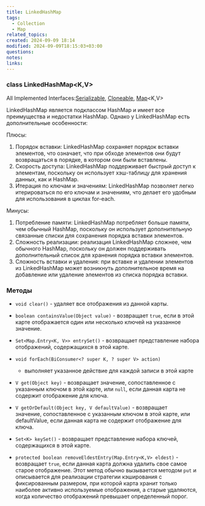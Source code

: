 ```yaml
---
title: LinkedHashMap
tags:
  - Collection
  - Map
related_topics: 
created: 2024-09-09 18:14
modified: 2024-09-09T18:15:03+03:00
questions: 
notes: 
links: 
---
```

### class LinkedHashMap<K,V>

All Implemented Interfaces:[Serializable](https://docs.oracle.com/javase/8/docs/api/java/io/Serializable.html), [Cloneable](https://docs.oracle.com/javase/8/docs/api/java/lang/Cloneable.html), [Map](https://docs.oracle.com/javase/8/docs/api/java/util/Map.html)<K,V>

LinkedHashMap является подклассом HashMap и имеет все преимущества и недостатки HashMap. Однако у LinkedHashMap есть дополнительные особенности:

Плюсы:

1. Порядок вставки: LinkedHashMap сохраняет порядок вставки элементов, что означает, что при обходе элементов они будут возвращаться в порядке, в котором они были вставлены.
2. Скорость доступа: LinkedHashMap поддерживает быстрый доступ к элементам, поскольку он использует хэш-таблицу для хранения данных, как и HashMap.
3. Итерация по ключам и значениям: LinkedHashMap позволяет легко итерироваться по его ключам и значениям, что делает его удобным для использования в циклах for-each.

Минусы:

1. Потребление памяти: LinkedHashMap потребляет больше памяти, чем обычный HashMap, поскольку он использует дополнительную связанные списки для сохранения порядка вставки элементов.
2. Сложность реализации: реализация LinkedHashMap сложнее, чем обычного HashMap, поскольку он должен поддерживать дополнительный список для хранения порядка вставки элементов.
3. Сложность вставки и удаления: при вставке и удалении элементов из LinkedHashMap может возникнуть дополнительное время на добавление или удаление элементов из списка порядка вставки.

### Методы

- `void clear()` - удаляет все отображения из данной карты.
- `boolean containsValue(Object value)` - возвращает `true`, если в этой карте отображается один или несколько ключей на указанное значение.
- `Set<Map.Entry<K, V>> entrySet()` - возвращает представление набора отображений, содержащихся в этой карте.
- `void forEach(BiConsumer<? super K, ? super V> action)`  
    - выполняет указанное действие для каждой записи в этой карте  
    
- `V get(Object key)` - возвращает значение, сопоставленное с указанным ключом в этой карте, или `null`, если данная карта не содержит отображение для ключа.
- `V getOrDefault(Object key, V defaultValue)` - возвращает  
    значение, сопоставленное с указанным ключом в этой карте, или  
    defaultValue, если данная карта не содержит отображение для ключа.  
    
- `Set<K> keySet()` - возвращает представление набора ключей, содержащихся в этой карте.
- `protected boolean removeEldestEntry(Map.Entry<K,V> eldest)` - возвращает `true`, если данная карта должна удалить свое самое старое отображение. Этот метод обычно вызывается методом `put` и описывается для реализации стратегии кэширования с фиксированным размером, при которой карта хранит только наиболее активно используемые отображения, а старые удаляются, когда количество отображений превышает определенный порог.